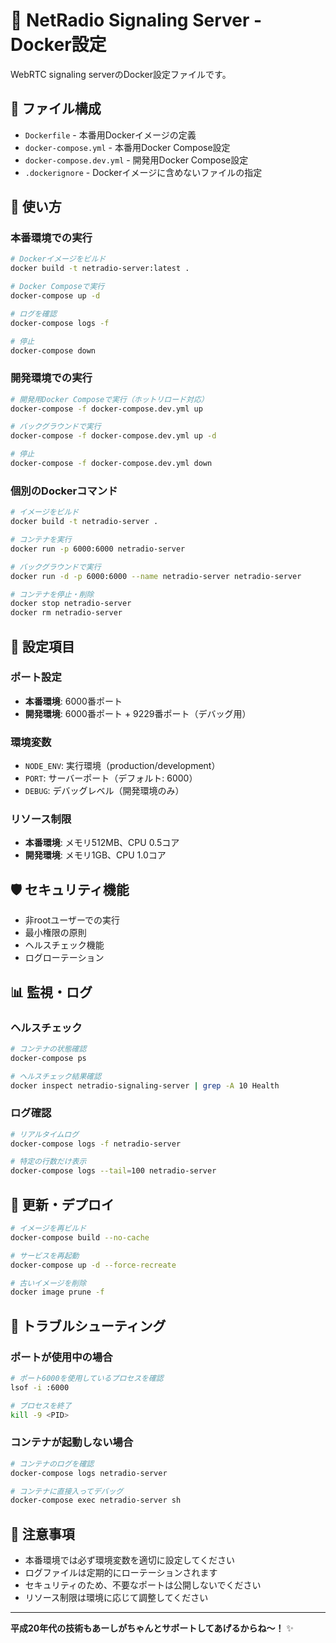 # 🐳 NetRadio Signaling Server - Docker設定

WebRTC signaling serverのDocker設定ファイルです。

## 📁 ファイル構成

- `Dockerfile` - 本番用Dockerイメージの定義
- `docker-compose.yml` - 本番用Docker Compose設定
- `docker-compose.dev.yml` - 開発用Docker Compose設定
- `.dockerignore` - Dockerイメージに含めないファイルの指定

## 🚀 使い方

### 本番環境での実行

```bash
# Dockerイメージをビルド
docker build -t netradio-server:latest .

# Docker Composeで実行
docker-compose up -d

# ログを確認
docker-compose logs -f

# 停止
docker-compose down
```

### 開発環境での実行

```bash
# 開発用Docker Composeで実行（ホットリロード対応）
docker-compose -f docker-compose.dev.yml up

# バックグラウンドで実行
docker-compose -f docker-compose.dev.yml up -d

# 停止
docker-compose -f docker-compose.dev.yml down
```

### 個別のDockerコマンド

```bash
# イメージをビルド
docker build -t netradio-server .

# コンテナを実行
docker run -p 6000:6000 netradio-server

# バックグラウンドで実行
docker run -d -p 6000:6000 --name netradio-server netradio-server

# コンテナを停止・削除
docker stop netradio-server
docker rm netradio-server
```

## 🔧 設定項目

### ポート設定
- **本番環境**: 6000番ポート
- **開発環境**: 6000番ポート + 9229番ポート（デバッグ用）

### 環境変数
- `NODE_ENV`: 実行環境（production/development）
- `PORT`: サーバーポート（デフォルト: 6000）
- `DEBUG`: デバッグレベル（開発環境のみ）

### リソース制限
- **本番環境**: メモリ512MB、CPU 0.5コア
- **開発環境**: メモリ1GB、CPU 1.0コア

## 🛡️ セキュリティ機能

- 非rootユーザーでの実行
- 最小権限の原則
- ヘルスチェック機能
- ログローテーション

## 📊 監視・ログ

### ヘルスチェック
```bash
# コンテナの状態確認
docker-compose ps

# ヘルスチェック結果確認
docker inspect netradio-signaling-server | grep -A 10 Health
```

### ログ確認
```bash
# リアルタイムログ
docker-compose logs -f netradio-server

# 特定の行数だけ表示
docker-compose logs --tail=100 netradio-server
```

## 🔄 更新・デプロイ

```bash
# イメージを再ビルド
docker-compose build --no-cache

# サービスを再起動
docker-compose up -d --force-recreate

# 古いイメージを削除
docker image prune -f
```

## 🐛 トラブルシューティング

### ポートが使用中の場合
```bash
# ポート6000を使用しているプロセスを確認
lsof -i :6000

# プロセスを終了
kill -9 <PID>
```

### コンテナが起動しない場合
```bash
# コンテナのログを確認
docker-compose logs netradio-server

# コンテナに直接入ってデバッグ
docker-compose exec netradio-server sh
```

## 📝 注意事項

- 本番環境では必ず環境変数を適切に設定してください
- ログファイルは定期的にローテーションされます
- セキュリティのため、不要なポートは公開しないでください
- リソース制限は環境に応じて調整してください

---

**平成20年代の技術もあーしがちゃんとサポートしてあげるからね〜！** ✨
